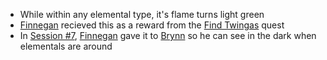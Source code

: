 - While within any elemental type, it's flame turns light green
- [Finnegan](/pages/finnegan) recieved this as a reward from the [Find Twingas](/pages/find-twingas) quest
- In [Session #7](/pages/session-7), [Finnegan](/pages/finnegan) gave it to [Brynn](/pages/brynn) so he can see in the dark when elementals are around

